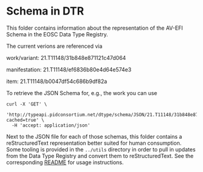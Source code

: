 # Schema in DTR

This folder contains information about the representation of the AV-EFI Schema in the EOSC Data Type Registry.

The current verions are referenced via 

work/variant: 21.T11148/31b848e871121c47d064

manifestation: 21.T11148/ef6836b80e4d64e574e3

item: 21.T11148/b0047df54c686b9df82a

To retrieve the JSON Schema for, e.g., the work you can use
```
curl -X 'GET' \
  'http://typeapi.pidconsortium.net/dtype/schema/JSON/21.T11148/31b848e871121c47d064/?cached=true' \
  -H 'accept: application/json'
```

Next to the JSON file for each of those schemas, this folder contains
a reStructuredText representation better suited for human consumption.
Some tooling is provided in the `../utils` directory in order to pull
in updates from the Data Type Registry and convert them to
reStructuredText. See the corresponding [README][utils/README] for
usage instructions.

[utils/README]: ../utils/README.md
